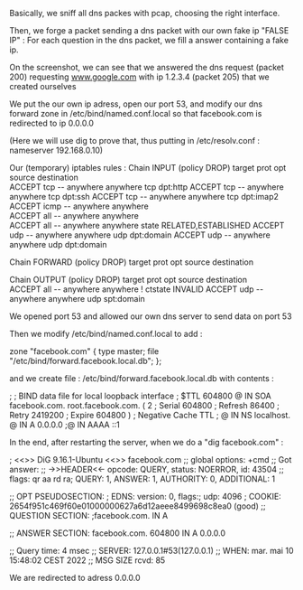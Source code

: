 Basically, we sniff all dns packes with pcap, choosing the right interface.

Then, we forge a packet sending a dns packet with our own fake ip "FALSE IP" :
	For each question in the dns packet, we fill a answer containing a fake ip.

On the screenshot, we can see that we answered the dns request (packet 200) requesting www.google.com
with ip 1.2.3.4 (packet 205) that we created ourselves

We put the our own ip adress, open our port 53, and modify our dns forward zone in /etc/bind/named.conf.local so that facebook.com is redirected to ip 0.0.0.0


(Here we will use dig to prove that, thus putting in /etc/resolv.conf : nameserver 192.168.0.10)

Our (temporary) iptables rules : 
Chain INPUT (policy DROP)
target     prot opt source               destination         
ACCEPT     tcp  --  anywhere             anywhere             tcp dpt:http
ACCEPT     tcp  --  anywhere             anywhere             tcp dpt:ssh
ACCEPT     tcp  --  anywhere             anywhere             tcp dpt:imap2
ACCEPT     icmp --  anywhere             anywhere            
ACCEPT     all  --  anywhere             anywhere            
ACCEPT     all  --  anywhere             anywhere             state RELATED,ESTABLISHED
ACCEPT     udp  --  anywhere             anywhere             udp dpt:domain
ACCEPT     udp  --  anywhere             anywhere             udp dpt:domain

Chain FORWARD (policy DROP)
target     prot opt source               destination         

Chain OUTPUT (policy DROP)
target     prot opt source               destination         
ACCEPT     all  --  anywhere             anywhere             ! ctstate INVALID
ACCEPT     udp  --  anywhere             anywhere             udp spt:domain


We opened port 53 and allowed our own dns server to send data on port 53


Then we modify /etc/bind/named.conf.local to add :

zone "facebook.com" {
  type master;
  file "/etc/bind/forward.facebook.local.db";
};

and we create file : /etc/bind/forward.facebook.local.db with contents :

;
; BIND data file for local loopback interface
;
$TTL	604800
@	IN	SOA	facebook.com. root.facebook.com. (
			      2		; Serial
			 604800		; Refresh
			  86400		; Retry
			2419200		; Expire
			 604800 )	; Negative Cache TTL
;
@	IN	NS	localhost.
@	IN	A	0.0.0.0
;@	IN	AAAA	::1


In the end, after restarting the server, when we do a "dig facebook.com" :

; <<>> DiG 9.16.1-Ubuntu <<>> facebook.com
;; global options: +cmd
;; Got answer:
;; ->>HEADER<<- opcode: QUERY, status: NOERROR, id: 43504
;; flags: qr aa rd ra; QUERY: 1, ANSWER: 1, AUTHORITY: 0, ADDITIONAL: 1

;; OPT PSEUDOSECTION:
; EDNS: version: 0, flags:; udp: 4096
; COOKIE: 2654f951c469f60e01000000627a6d12aeee8499698c8ea0 (good)
;; QUESTION SECTION:
;facebook.com.			IN	A

;; ANSWER SECTION:
facebook.com.		604800	IN	A	0.0.0.0

;; Query time: 4 msec
;; SERVER: 127.0.0.1#53(127.0.0.1)
;; WHEN: mar. mai 10 15:48:02 CEST 2022
;; MSG SIZE  rcvd: 85


We are redirected to adress 0.0.0.0
